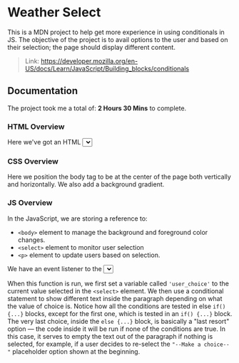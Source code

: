 # Weather Select
This is a MDN project to help get more experience in using conditionals in JS.
The objective of the project is to avail options to the user and based on their selection;
the page should display different content.

> Link: https://developer.mozilla.org/en-US/docs/Learn/JavaScript/Building_blocks/conditionals

## Documentation
The project took me a total of: **2 Hours 30 Mins** to complete.

### HTML Overview
Here we've got an HTML <select> element allowing us to make different weather choices,
and a simple title and paragraph for response.


### CSS Overview
Here we position the body tag to be at the center of the page both vertically and horizontally.
We also add a background gradient.



### JS Overview
In the JavaScript, we are storing a reference to:

- `<body>` element to manage the background and foreground color changes.
- `<select>` element to monitor user selection
- `<p>` element to update users based on selection.

We have an event listener to the <select> element so that when its value is changed, the `weatherSelect()` function is run.

When this function is run, we first set a variable called `'user_choice'` to the current value selected in the `<select>` element.
We then use a conditional statement to show different text inside the paragraph depending on what the value of choice is.
Notice how all the conditions are tested in else `if() {...}` blocks, except for the first one, which is tested in an `if() {...}` block.
The very last choice, inside the `else {...}` block, is basically a "last resort" option — the code inside it will be run if none of the conditions are true. In this case, it serves to empty the text out of the paragraph if nothing is selected, for example, if a user decides to re-select the `"--Make a choice--"` placeholder option shown at the beginning.

